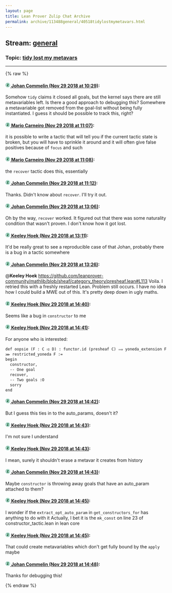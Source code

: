 ```yaml
---
layout: page
title: Lean Prover Zulip Chat Archive 
permalink: archive/113488general/40518tidylostmymetavars.html
---
```


## Stream: [general](index.html)
### Topic: [tidy lost my metavars](40518tidylostmymetavars.html)

---


{% raw %}
#### [![Click to go to Zulip](../../assets/img/zulip2.png) Johan Commelin (Nov 29 2018 at 10:29)](https://leanprover.zulipchat.com/#narrow/stream/113488-general/topic/tidy%20lost%20my%20metavars/near/148774987):
Somehow `tidy` claims it closed all goals, but the kernel says there are still metavariables left. Is there a good approach to debugging this? Somewhere a metavariable got removed from the goal-list without being fully instantiated. I guess it should be possible to track this, right?

#### [![Click to go to Zulip](../../assets/img/zulip2.png) Mario Carneiro (Nov 29 2018 at 11:07)](https://leanprover.zulipchat.com/#narrow/stream/113488-general/topic/tidy%20lost%20my%20metavars/near/148776730):
it is possible to write a tactic that will tell you if the current tactic state is broken, but you will have to sprinkle it around and it will often give false positives because of `focus` and such

#### [![Click to go to Zulip](../../assets/img/zulip2.png) Mario Carneiro (Nov 29 2018 at 11:08)](https://leanprover.zulipchat.com/#narrow/stream/113488-general/topic/tidy%20lost%20my%20metavars/near/148776794):
the `recover` tactic does this, essentially

#### [![Click to go to Zulip](../../assets/img/zulip2.png) Johan Commelin (Nov 29 2018 at 11:12)](https://leanprover.zulipchat.com/#narrow/stream/113488-general/topic/tidy%20lost%20my%20metavars/near/148776998):
Thanks. Didn't know about `recover`. I'll try it out.

#### [![Click to go to Zulip](../../assets/img/zulip2.png) Johan Commelin (Nov 29 2018 at 13:06)](https://leanprover.zulipchat.com/#narrow/stream/113488-general/topic/tidy%20lost%20my%20metavars/near/148782330):
Oh by the way, `recover` worked. It figured out that there was some naturality condition that wasn't proven. I don't know how it got lost.

#### [![Click to go to Zulip](../../assets/img/zulip2.png) Keeley Hoek (Nov 29 2018 at 13:11)](https://leanprover.zulipchat.com/#narrow/stream/113488-general/topic/tidy%20lost%20my%20metavars/near/148782541):
It'd be really great to see a reproducible case of that Johan, probably there is a bug in a tactic somewhere

#### [![Click to go to Zulip](../../assets/img/zulip2.png) Johan Commelin (Nov 29 2018 at 13:26)](https://leanprover.zulipchat.com/#narrow/stream/113488-general/topic/tidy%20lost%20my%20metavars/near/148783366):
@**Keeley Hoek** https://github.com/leanprover-community/mathlib/blob/sheaf/category_theory/presheaf.lean#L113
Voila. I retried this with a freshly restarted Lean. Problem still occurs. I have no idea how I could build a MWE out of this. It's pretty deep down in ugly maths.

#### [![Click to go to Zulip](../../assets/img/zulip2.png) Keeley Hoek (Nov 29 2018 at 14:40)](https://leanprover.zulipchat.com/#narrow/stream/113488-general/topic/tidy%20lost%20my%20metavars/near/148786857):
Seems like a bug in `constructor` to me

#### [![Click to go to Zulip](../../assets/img/zulip2.png) Keeley Hoek (Nov 29 2018 at 14:41)](https://leanprover.zulipchat.com/#narrow/stream/113488-general/topic/tidy%20lost%20my%20metavars/near/148786936):
For anyone who is interested:
````lean
def oopsie (F : C ⥤ D) : functor.id (presheaf C) ⟹ yoneda_extension F ⋙ restricted_yoneda F :=
begin
  constructor,
  -- One goal
  recover,
  -- Two goals :O
  sorry
end
````

#### [![Click to go to Zulip](../../assets/img/zulip2.png) Johan Commelin (Nov 29 2018 at 14:42)](https://leanprover.zulipchat.com/#narrow/stream/113488-general/topic/tidy%20lost%20my%20metavars/near/148786989):
But I guess this ties in to the auto_params, doesn't it?

#### [![Click to go to Zulip](../../assets/img/zulip2.png) Keeley Hoek (Nov 29 2018 at 14:43)](https://leanprover.zulipchat.com/#narrow/stream/113488-general/topic/tidy%20lost%20my%20metavars/near/148787002):
I'm not sure I understand

#### [![Click to go to Zulip](../../assets/img/zulip2.png) Keeley Hoek (Nov 29 2018 at 14:43)](https://leanprover.zulipchat.com/#narrow/stream/113488-general/topic/tidy%20lost%20my%20metavars/near/148787009):
I mean, surely it shouldn't erase a metavar it creates from history

#### [![Click to go to Zulip](../../assets/img/zulip2.png) Johan Commelin (Nov 29 2018 at 14:43)](https://leanprover.zulipchat.com/#narrow/stream/113488-general/topic/tidy%20lost%20my%20metavars/near/148787015):
Maybe `constructor` is throwing away goals that have an auto_param attached to them?

#### [![Click to go to Zulip](../../assets/img/zulip2.png) Keeley Hoek (Nov 29 2018 at 14:45)](https://leanprover.zulipchat.com/#narrow/stream/113488-general/topic/tidy%20lost%20my%20metavars/near/148787126):
I wonder if the `extract_opt_auto_param` in `get_constructors_for` has anything to do with it
Actually, I bet it is the `mk_const` on line 23 of constructor_tactic.lean in lean core

#### [![Click to go to Zulip](../../assets/img/zulip2.png) Keeley Hoek (Nov 29 2018 at 14:45)](https://leanprover.zulipchat.com/#narrow/stream/113488-general/topic/tidy%20lost%20my%20metavars/near/148787138):
That could create metavariables which don't get fully bound by the `apply` maybe

#### [![Click to go to Zulip](../../assets/img/zulip2.png) Johan Commelin (Nov 29 2018 at 14:48)](https://leanprover.zulipchat.com/#narrow/stream/113488-general/topic/tidy%20lost%20my%20metavars/near/148787258):
Thanks for debugging this!


{% endraw %}
